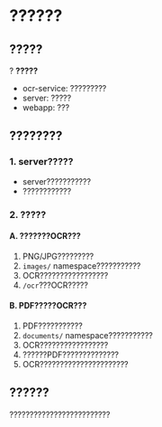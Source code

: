 # ??????

## ?????

? **?????**
- ocr-service: ?????????
- server: ?????
- webapp: ???

## ????????

### 1. server?????
- server???????????
- ????????????

### 2. ?????

#### A. ???????OCR???
1. PNG/JPG?????????
2. `images/` namespace???????????
3. OCR?????????????????
4. `/ocr`???OCR?????

#### B. PDF?????OCR???
1. PDF???????????
2. `documents/` namespace???????????
3. OCR?????????????????
4. ??????PDF??????????????
5. OCR??????????????????????

## ??????

?????????????????????????

